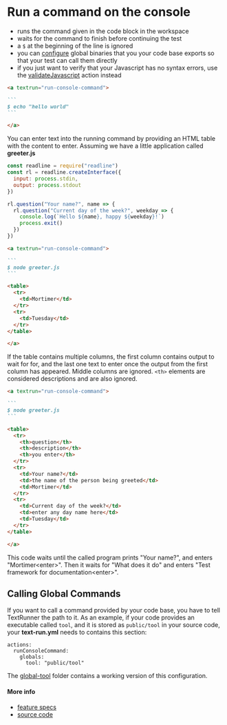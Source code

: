 # Run a command on the console

- runs the command given in the code block in the workspace
- waits for the command to finish before continuing the test
- a `$` at the beginning of the line is ignored
- you can [configure](#calling-global-commands) global binaries that you your
  code base exports so that your test can call them directly
- if you just want to verify that your Javascript has no syntax errors, use the
  [validateJavascript](validate_javascript.md) action instead

<a textrun="run-markdown-in-textrun">

````markdown
<a textrun="run-console-command">

```
$ echo "hello world"
```

</a>
````

</a>

You can enter text into the running command by providing an HTML table with the
content to enter. Assuming we have a little application called
<a textrun="create-file"> **greeter.js**

```js
const readline = require("readline")
const rl = readline.createInterface({
  input: process.stdin,
  output: process.stdout
})

rl.question("Your name?", name => {
  rl.question("Current day of the week?", weekday => {
    console.log(`Hello ${name}, happy ${weekday}!`)
    process.exit()
  })
})
```

</a>

<a textrun="run-markdown-in-textrun">

````markdown
<a textrun="run-console-command">

```
$ node greeter.js
```

<table>
  <tr>
    <td>Mortimer</td>
  </tr>
  <tr>
    <td>Tuesday</td>
  </tr>
</table>

</a>
````

</a>

If the table contains multiple columns, the first column contains output to wait
for for, and the last one text to enter once the output from the first column
has appeared. Middle columns are ignored. `<th>` elements are considered
descriptions and are also ignored.

<a textrun="run-markdown-in-textrun">

````markdown
<a textrun="run-console-command">

```
$ node greeter.js
```

<table>
  <tr>
    <th>question</th>
    <th>description</th>
    <th>you enter</th>
  </tr>
  <tr>
    <td>Your name?</td>
    <td>the name of the person being greeted</td>
    <td>Mortimer</td>
  </tr>
  <tr>
    <td>Current day of the week?</td>
    <td>enter any day name here</td>
    <td>Tuesday</td>
  </tr>
</table>

</a>
````

</a>

This code waits until the called program prints "Your name?", and enters
"Mortimer&lt;enter&gt;". Then it waits for "What does it do" and enters "Test
framework for documentation&lt;enter&gt;".

## Calling Global Commands

If you want to call a command provided by your code base, you have to tell
TextRunner the path to it. As an example, if your code provides an executable
called `tool`, and it is stored as `public/tool` in your source code,
<a textrun="verify-source-file-content"> your **text-run.yml** needs to contains
this section:

```
actions:
  runConsoleCommand:
    globals:
      tool: "public/tool"
```

The [global-tool](../examples/global-tool) folder contains a working version of
this configuration. </a>

#### More info

- [feature specs](../../features/actions/built-in/run-console-command/)
- [source code](../../src/actions/built-in/run-console-command.ts)
